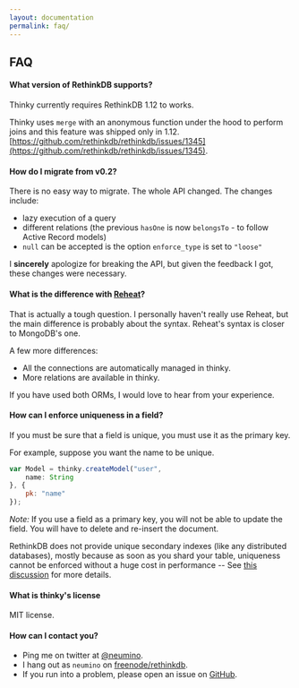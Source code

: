 ```yaml
---
layout: documentation
permalink: faq/
---
```


## FAQ

#### What version of RethinkDB supports?

Thinky currently requires RethinkDB 1.12 to works.

Thinky uses `merge` with an anonymous function under the hood to perform joins and this feature was shipped only in 1.12.    
[https://github.com/rethinkdb/rethinkdb/issues/1345](https://github.com/rethinkdb/rethinkdb/issues/1345). 


<div class="space"></div>

#### How do I migrate from v0.2?

There is no easy way to migrate. The whole API changed. The changes include:

- lazy execution of a query
- different relations (the previous `hasOne` is now `belongsTo` - to follow Active Record models)
- `null` can be accepted is the option `enforce_type` is set to `"loose"`

I __sincerely__ apologize for breaking the API, but given the feedback I got, these changes
were necessary.


<div class="space"></div>

#### What is the difference with [Reheat](http://reheat.codetrain.io/)?

That is actually a tough question. I personally haven't really use Reheat, but the main difference
is probably about the syntax. Reheat's syntax is closer to MongoDB's one.

A few more differences:

- All the connections are automatically managed in thinky.
- More relations are available in thinky.

If you have used both ORMs, I would love to hear from your experience.


<div class="space"></div>

#### How can I enforce uniqueness in a field?

If you must be sure that a field is unique, you must use it as
the primary key.

For example, suppose you want the name to be unique.

```js
var Model = thinky.createModel("user", 
    name: String
}, {
    pk: "name"
});
```

_Note:_ If you use a field as a primary key, you will not be able to
update the field. You will have to delete and re-insert the document.

RethinkDB does not provide unique secondary indexes (like any distributed
databases), mostly because as soon as you shard your table, uniqueness cannot be
enforced without a huge cost in performance -- See
[this discussion](https://github.com/rethinkdb/rethinkdb/issues/1716)
for more details.


<div class="space"></div>

#### What is thinky's license

MIT license.


<div class="space"></div>

#### How can I contact you?

- Ping me on twitter at [@neumino](https://twitter.com/neumino).
- I hang out as `neumino` on [freenode/rethinkdb](irc://irc.freenode.org/rethinkdb).
- If you run into a problem, please open an issue on [GitHub](https://github.com/neumino/thinky/issues?direction=desc&sort=created&state=open).
